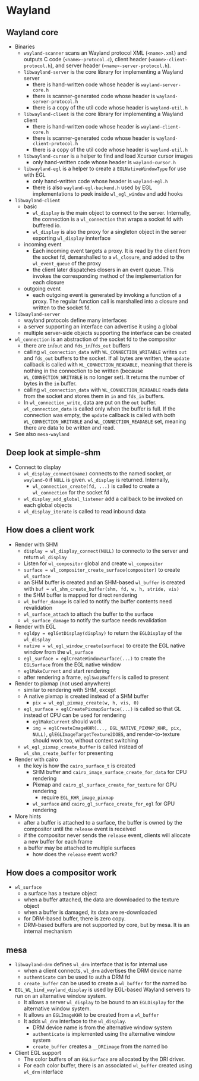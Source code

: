 Wayland
=======

## Wayland core

- Binaries
  - `wayland-scanner` scans an Wayland protocol XML (`<name>.xml`) and outputs
    C code (`<name>-protocol.c`), client header (`<name>-client-protocol.h`),
    and server header (`<name>-server-protocol.h`).
  - `libwayland-server` is the core library for implementing a Wayland server
    - there is hand-written code whose header is `wayland-server-core.h`
    - there is scanner-generated code whose header is
      `wayland-server-protocol.h`
    - there is a copy of the util code whose header is `wayland-util.h`
  - `libwayland-client` is the core library for implementing a Wayland client
    - there is hand-written code whose header is `wayland-client-core.h`
    - there is scanner-generated code whose header is
      `wayland-client-protocol.h`
    - there is a copy of the util code whose header is `wayland-util.h`
  - `libwayland-cursor` is a helper to find and load Xcursor cursor images
    - only hand-written code whose header is `wayland-cursor.h`
  - `libwayland-egl` is a helper to create a `EGLNativeWindowType` for use
    with EGL
    - only hand-written code whose header is `wayland-egl.h`
    - there is also `wayland-egl-backend.h` used by EGL implementations to
      peek inside `wl_egl_window` and add hooks
- `libwayland-client`
  - basic
    - `wl_display` is the main object to connect to the server.  Internally, the
      connection is a `wl_connection` that wraps a socket fd with buffered io.
    - `wl_display` is also the proxy for a singleton object in the server
      exporting `wl_display` innterface
  - incoming event
    - Each incoming event targets a proxy.  It is read by the client from the
      socket fd, demarshalled to a `wl_closure`, and added to the
      `wl_event_queue` of the proxy
    - the client later dispatches closers in an event queue.  This invokes the
      corresponding method of the implementation for each closure
  - outgoing event
    - each outgoing event is generated by invoking a function of a proxy.  The
      regular function call is marshalled into a closure and written to the
      socket fd.
- `libwayland-server`
  - wayland protocols define many interfaces
  - a server supporting an interface can advertise it using a global
  - multiple server-side objects supporting the interface can be created
- `wl_connection` is an abstraction of the socket fd to the compositor
  - there are `in`/`out` and `fds_in`/`fds_out` buffers
  - calling `wl_connection_data` with `WL_CONNECTION_WRITABLE` writes `out` and
    `fds_out` buffers to the socket.  If all bytes are written, the `update`
    callback is called with `WL_CONNECTION_READABLE`, meaning that there is
    nothing in the connection to be written (because `WL_CONNECTION_WRITABLE` is
    no longer set).  It returns the number of bytes in the `in` buffer.
  - calling `wl_connection_data` with `WL_CONNECTION_READABLE` reads data from
    the socket and stores them in `in` and `fds_in` buffers.
  - In `wl_connection_write`, data are put on the `out` buffer.
    `wl_connection_data` is called only when the buffer is full.  If the
    connection was empty, the `update` callback is called with both
    `WL_CONNECTION_WRITABLE` and `WL_CONNECTION_READABLE` set, meaning there are
    data to be written and read.
- See also `mesa-wayland`

## Deep look at simple-shm

- Connect to display
  - `wl_display_connect(name)` connects to the named socket, or `wayland-0` if
    `NULL` is given.  `wl_display` is returned.  Internally,
    - `wl_connection_create(fd, ...)` is called to create a `wl_connection` for
      the socket fd
  - `wl_display_add_global_listener` add a callback to be invoked on each global
    objects
  - `wl_display_iterate` is called to read inbound data

## How does a client work

- Render with SHM
  - `display = wl_display_connect(NULL)` to connecto to the server and return
    `wl_display`
  - Listen for `wl_compositor` global and create `wl_compositor`
  - `surface = wl_compositor_create_surface(compositor)` to create `wl_surface`
  - an SHM buffer is created and an SHM-based `wl_buffer` is created with
    `buf = wl_shm_create_buffer(shm, fd, w, h, stride, vis)`
  - the SHM buffer is mapped for direct rendering
  - `wl_buffer_damage` is called to notify the buffer contents need revalidation
  - `wl_surface_attach` to attach the buffer to the surface
  - `wl_surface_damage` to notify the surface needs revalidation
- Render with EGL
  - `egldpy = eglGetDisplay(display)` to return the `EGLDisplay` of the
    `wl_display`
  - `native = wl_egl_window_create(surface)` to create the EGL native window
    from the `wl_surface`
  - `egl_surface = eglCreateWindowSurface(...)` to create the `EGLSurface` from
    the EGL native window
  - `eglMakeCurrent` and start rendering
  - after rendering a frame, `eglSwapBuffers` is called to present
- Render to pixmap (not used anywhere)
  - similar to rendering with SHM, except
  - A native pixmap is created instead of a SHM buffer
    - `pix = wl_egl_pixmap_create(w, h, vis, 0)`
  - `egl_surface = eglCreatePixmapSurface(...)` is called so that GL instead of
    CPU can be used for rendering 
    - `eglMakeCurrent` should work
    - `img = eglCreateImageKHR(..., EGL_NATIVE_PIXMAP_KHR, pix, NULL)`,
      `glEGLImageTargetTexture2DOES`, and render-to-texture should work too,
      without context switching
  - `wl_egl_pixmap_create_buffer` is called instead of `wl_shm_create_buffer`
    for presenting
- Render with cairo
  - the key is how the `cairo_surface_t` is created
    - SHM buffer and `cairo_image_surface_create_for_data` for CPU rendering
    - Pixmap and `cairo_gl_surface_create_for_texture` for GPU rendering
      - require `EGL_KHR_image_pixmap`
    - `wl_surface` and `cairo_gl_surface_create_for_egl` for GPU rendering
- More hints
  - after a buffer is attached to a surface, the buffer is owned by the
    compositor until the `release` event is received
  - if the compositor never sends the `release` event, clients will allocate a
    new buffer for each frame
  - a buffer may be attached to multiple surfaces
    - how does the `release` event work?

## How does a compositor work

- `wl_surface`
  - a surface has a texture object
  - when a buffer attached, the data are downloaded to the texture object
  - when a buffer is damaged, its data are re-downloaded
  - for DRM-based buffer, there is zero copy.
  - DRM-based buffers are not supported by core, but by mesa.  It is an internal
    mechanism

## mesa

- `libwayland-drm` defines `wl_drm` interface that is for internal use
  - when a client connects, `wl_drm` advertises the DRM device name
  - `authenticate` can be used to auth a DRM fd
  - `create_buffer` can be used to create a `wl_buffer` for the named bo
- `EGL_WL_bind_wayland_display` is used by EGL-based Wayland servers to run on
  an alternative window system.
  - It allows a server `wl_display` to be bound to an `EGLDisplay` for the
    alternative window system.
  - It allows an `EGLImageKHR` to be created from a `wl_buffer`
  - It adds `wl_drm` interface to the `wl_display`.
    - DRM device name is from the alternative window system
    - `authenticate` is implemented using the alternative window system
    - `create_buffer` creates a `__DRIimage` from the named bo
- Client EGL support
  - The color buffers of an `EGLSurface` are allocated by the DRI driver.
  - For each color buffer, there is an associated `wl_buffer` created using
    `wl_drm` interface
